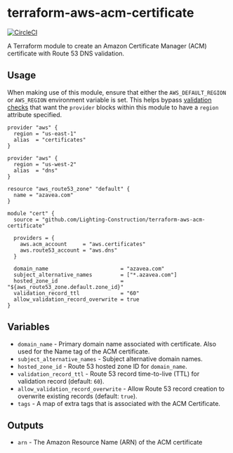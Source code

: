 # terraform-aws-acm-certificate

[![CircleCI](https://circleci.com/gh/azavea/terraform-aws-acm-certificate.svg?style=svg)](https://circleci.com/gh/azavea/terraform-aws-acm-certificate)

A Terraform module to create an Amazon Certificate Manager (ACM) certificate with Route 53 DNS validation.

## Usage

When making use of this module, ensure that either the `AWS_DEFAULT_REGION` or `AWS_REGION` environment variable is set. This helps bypass [validation checks](https://github.com/hashicorp/terraform/issues/21408) that want the `provider` blocks within this module to have a `region` attribute specified.

```hcl
provider "aws" {
  region = "us-east-1"
  alias  = "certificates"
}

provider "aws" {
  region = "us-west-2"
  alias  = "dns"
}

resource "aws_route53_zone" "default" {
  name = "azavea.com"
}

module "cert" {
  source = "github.com/Lighting-Construction/terraform-aws-acm-certificate"

  providers = {
    aws.acm_account     = "aws.certificates"
    aws.route53_account = "aws.dns"
  }

  domain_name                       = "azavea.com"
  subject_alternative_names         = ["*.azavea.com"]
  hosted_zone_id                    = "${aws_route53_zone.default.zone_id}"
  validation_record_ttl             = "60"
  allow_validation_record_overwrite = true
}
```

## Variables

- `domain_name` - Primary domain name associated with certificate. Also used for the Name tag of the ACM certificate.
- `subject_alternative_names` - Subject alternative domain names.
- `hosted_zone_id` - Route 53 hosted zone ID for `domain_name`.
- `validation_record_ttl` - Route 53 record time-to-live (TTL) for validation record (default: `60`).
- `allow_validation_record_overwrite` - Allow Route 53 record creation to overwrite existing records (default: `true`).
- `tags` - A map of extra tags that is associated with the ACM Certificate.

## Outputs

- `arn` - The Amazon Resource Name (ARN) of the ACM certificate
